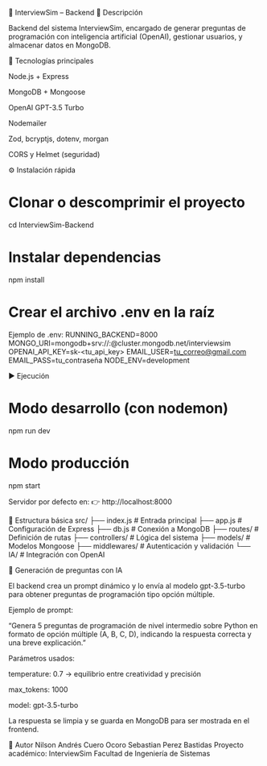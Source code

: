 🧠 InterviewSim – Backend
📌 Descripción

Backend del sistema InterviewSim, encargado de generar preguntas de programación con inteligencia artificial (OpenAI), gestionar usuarios, y almacenar datos en MongoDB.

🚀 Tecnologías principales

Node.js + Express

MongoDB + Mongoose

OpenAI GPT-3.5 Turbo

Nodemailer

Zod, bcryptjs, dotenv, morgan

CORS y Helmet (seguridad)

⚙️ Instalación rápida
# Clonar o descomprimir el proyecto
cd InterviewSim-Backend

# Instalar dependencias
npm install

# Crear el archivo .env en la raíz

Ejemplo de .env:
RUNNING_BACKEND=8000
MONGO_URI=mongodb+srv://<usuario>:<password>@cluster.mongodb.net/interviewsim
OPENAI_API_KEY=sk-<tu_api_key>
EMAIL_USER=tu_correo@gmail.com
EMAIL_PASS=tu_contraseña
NODE_ENV=development

▶️ Ejecución
# Modo desarrollo (con nodemon)
npm run dev

# Modo producción
npm start


Servidor por defecto en:
👉 http://localhost:8000

📂 Estructura básica
src/
├── index.js              # Entrada principal
├── app.js                # Configuración de Express
├── db.js                 # Conexión a MongoDB
├── routes/               # Definición de rutas
├── controllers/          # Lógica del sistema
├── models/               # Modelos Mongoose
├── middlewares/          # Autenticación y validación
└── IA/                   # Integración con OpenAI

🤖 Generación de preguntas con IA

El backend crea un prompt dinámico y lo envía al modelo gpt-3.5-turbo para obtener preguntas de programación tipo opción múltiple.

Ejemplo de prompt:

“Genera 5 preguntas de programación de nivel intermedio sobre Python en formato de opción múltiple (A, B, C, D), indicando la respuesta correcta y una breve explicación.”

Parámetros usados:

temperature: 0.7 → equilibrio entre creatividad y precisión

max_tokens: 1000

model: gpt-3.5-turbo

La respuesta se limpia y se guarda en MongoDB para ser mostrada en el frontend.

🧩 Autor
Nilson Andrés Cuero Ocoro
Sebastian Perez Bastidas
Proyecto académico: InterviewSim
Facultad de Ingeniería de Sistemas
